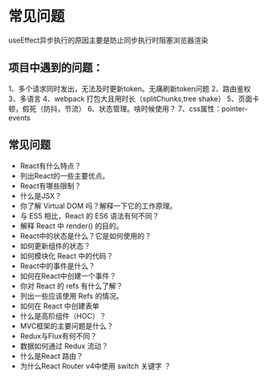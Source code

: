 # 常见问题

useEffect异步执行的原因主要是防止同步执行时阻塞浏览器渲染

## 项目中遇到的问题：
1、多个请求同时发出，无法及时更新token。无痛刷新token问题
2、路由鉴权
3、多语言
4、webpack 打包大且用时长（splitChunks,tree shake）
5、页面卡顿，假死（防抖，节流）
6、状态管理。啥时候使用？ 
7、css属性：pointer-events 

## 常见问题

- React有什么特点？
- 列出React的一些主要优点。
- React有哪些限制？
- 什么是JSX？
- 你了解 Virtual DOM 吗？解释一下它的工作原理。
- 与 ES5 相比，React 的 ES6 语法有何不同？
- 解释 React 中 render() 的目的。
- React中的状态是什么？它是如何使用的？
- 如何更新组件的状态？
- 如何模块化 React 中的代码？
- React中的事件是什么？
- 如何在React中创建一个事件？
- 你对 React 的 refs 有什么了解？
- 列出一些应该使用 Refs 的情况。
- 如何在 React 中创建表单
- 什么是高阶组件（HOC）？
- MVC框架的主要问题是什么？
- Redux与Flux有何不同？
- 数据如何通过 Redux 流动？
- 什么是React 路由？
- 为什么React Router v4中使用 switch 关键字 ？


